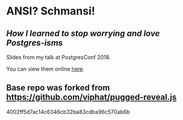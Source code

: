 # ANSI? Schmansi!
## *How I learned to stop worrying and love Postgres-isms*

Slides from my talk at PostgresConf 2018.

You can view them online [here](https://sehrope.github.io/postgres-conf-2018-ansi-schmansi/#/).

## Base repo was forked from https://github.com/viphat/pugged-reveal.js
4002ff5d7ac14c6346cb32ba83cdba96c570ab6b
